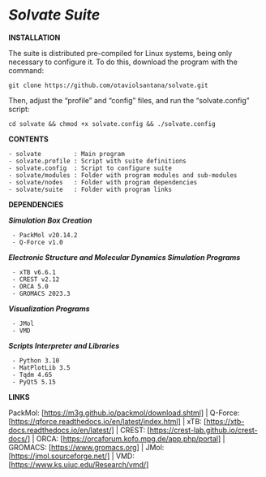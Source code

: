 # _**Solvate Suite**_

**INSTALLATION**

The suite is distributed pre-compiled for Linux systems, being only necessary to configure it. To do this, download the program with the command:
 
	git clone https://github.com/otaviolsantana/solvate.git
  
Then, adjust the “profile” and “config” files, and run the “solvate.config” script:

	cd solvate && chmod +x solvate.config && ./solvate.config
 
**CONTENTS**

	- solvate         : Main program
	- solvate.profile : Script with suite definitions
	- solvate.config  : Script to configure suite
	- solvate/modules : Folder with program modules and sub-modules
	- solvate/nodes   : Folder with program dependencies
	- solvate/suite   : Folder with program links

**DEPENDENCIES**

   ***Simulation Box Creation***

     - PackMol v20.14.2
     - Q-Force v1.0

   ***Electronic Structure and Molecular Dynamics Simulation Programs***

     - xTB v6.6.1
     - CREST v2.12
     - ORCA 5.0
     - GROMACS 2023.3

   ***Visualization Programs***

     - JMol
     - VMD

   ***Scripts Interpreter and Libraries***

     - Python 3.10
     - MatPlotLib 3.5
     - Tqdm 4.65
     - PyQt5 5.15

**LINKS**

PackMol: [https://m3g.github.io/packmol/download.shtml] | Q-Force: [https://qforce.readthedocs.io/en/latest/index.html] | xTB: [https://xtb-docs.readthedocs.io/en/latest/] | CREST: [https://crest-lab.github.io/crest-docs/] | ORCA: [https://orcaforum.kofo.mpg.de/app.php/portal] | GROMACS:  [https://www.gromacs.org] | JMol: [https://jmol.sourceforge.net/] | VMD: [https://www.ks.uiuc.edu/Research/vmd/]
